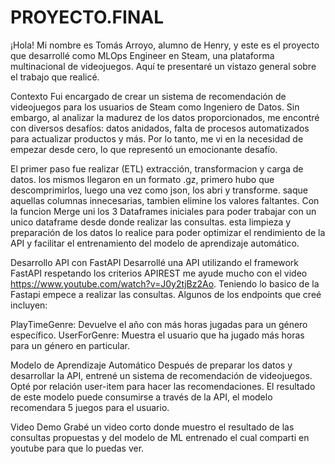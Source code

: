 # PROYECTO.FINAL


¡Hola! Mi nombre es Tomás Arroyo, alumno de Henry, y este es el proyecto que desarrollé como MLOps Engineer en Steam, una plataforma multinacional de videojuegos. Aquí te presentaré un vistazo general sobre el trabajo que realicé.

Contexto
Fui encargado de crear un sistema de recomendación de videojuegos para los usuarios de Steam como Ingeniero de Datos. Sin embargo, al analizar la madurez de los datos proporcionados, me encontré con diversos desafíos: datos anidados, falta de procesos automatizados para actualizar productos y más. Por lo tanto, me vi en la necesidad de empezar desde cero, lo que representó un emocionante desafío.

El primer paso fue realizar (ETL) extracción, transformacion y carga de datos. los mismos llegaron en un formato .gz, primero hubo que descomprimirlos, luego una vez como json, los abri y transforme. saque aquellas columnas innecesarias, tambien elimine los valores faltantes. Con la funcion Merge uni los 3 Dataframes iniciales para poder trabajar con un unico dataframe desde donde realizar las consultas.
esta limpieza y preparación de los datos lo realice para poder optimizar el rendimiento de la API y facilitar el entrenamiento del modelo de aprendizaje automático.

Desarrollo API con FastAPI
Desarrollé una API utilizando el framework FastAPI respetando los criterios APIREST me ayude mucho con el video https://www.youtube.com/watch?v=J0y2tjBz2Ao. Teniendo lo basico de la Fastapi empece a realizar las consultas. Algunos de los endpoints que creé incluyen:

PlayTimeGenre: Devuelve el año con más horas jugadas para un género específico.
UserForGenre: Muestra el usuario que ha jugado más horas para un género en particular.

Modelo de Aprendizaje Automático
Después de preparar los datos y desarrollar la API, entrené un sistema de recomendación de videojuegos. Opté por relación user-item para hacer las recomendaciones. El resultado de este modelo puede consumirse a través de la API, el modelo recomendara 5 juegos para el usuario.

Video Demo
Grabé un video corto donde muestro el resultado de las consultas propuestas y del modelo de ML entrenado el cual comparti en youtube para que lo puedas ver.
